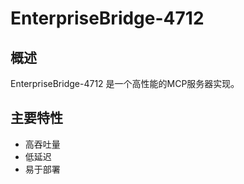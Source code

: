 # EnterpriseBridge-4712

## 概述

EnterpriseBridge-4712 是一个高性能的MCP服务器实现。

## 主要特性

- 高吞吐量
- 低延迟
- 易于部署
